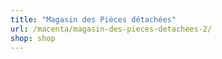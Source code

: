 ```yaml
---
title: "Magasin des Pièces détachées"
url: /macenta/magasin-des-pieces-detachees-2/
shop: shop
---
```

